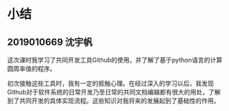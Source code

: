 # 小结

##                                                                  2019010669 沈宇帆

​    这次课时我学习了共同开发工具Github的使用，并了解了基于python语言的计算圆周率值的程序。

​    初次接触这些工具时，我有一定的抵触心理。在经过深入的学习以后，我发现Github对于软件系统的日常开发乃至日常的共同文档编辑都有很大的用处，了解到了共同开发的具体实现流程。这些知识对我将来的发展起到了基础性的作用。